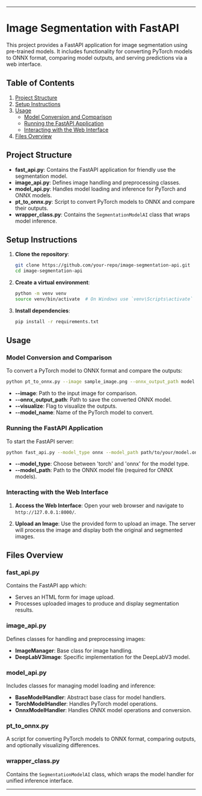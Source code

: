 
---

# Image Segmentation with FastAPI

This project provides a FastAPI application for image segmentation using pre-trained models. It includes functionality for converting PyTorch models to ONNX format, comparing model outputs, and serving predictions via a web interface.

## Table of Contents
1. [Project Structure](#project-structure)
2. [Setup Instructions](#setup-instructions)
3. [Usage](#usage)
   - [Model Conversion and Comparison](#model-conversion-and-comparison)
   - [Running the FastAPI Application](#running-the-fastapi-application)
   - [Interacting with the Web Interface](#interacting-with-the-web-interface)
4. [Files Overview](#files-overview)

## Project Structure

- **fast_api.py**: Contains the FastAPI application for friendly use the segmentation model.
- **image_api.py**: Defines image handling and preprocessing classes.
- **model_api.py**: Handles model loading and inference for PyTorch and ONNX models.
- **pt_to_onnx.py**: Script to convert PyTorch models to ONNX and compare their outputs.
- **wrapper_class.py**: Contains the `SegmentationModelAI` class that wraps model inference.

## Setup Instructions

1. **Clone the repository**:
   ```sh
   git clone https://github.com/your-repo/image-segmentation-api.git
   cd image-segmentation-api
   ```

2. **Create a virtual environment**:
   ```sh
   python -m venv venv
   source venv/bin/activate  # On Windows use `venv\Scripts\activate`
   ```

3. **Install dependencies**:
   ```sh
   pip install -r requirements.txt
   ```

## Usage

### Model Conversion and Comparison

To convert a PyTorch model to ONNX format and compare the outputs:

```sh
python pt_to_onnx.py --image sample_image.png --onnx_output_path model.onnx --visualize --model_name deeplabv3_mobilenet_v3_large
```

- **--image**: Path to the input image for comparison.
- **--onnx_output_path**: Path to save the converted ONNX model.
- **--visualize**: Flag to visualize the outputs.
- **--model_name**: Name of the PyTorch model to convert.

### Running the FastAPI Application

To start the FastAPI server:

```sh
python fast_api.py --model_type onnx --model_path path/to/your/model.onnx
```

- **--model_type**: Choose between 'torch' and 'onnx' for the model type.
- **--model_path**: Path to the ONNX model file (required for ONNX models).

### Interacting with the Web Interface

1. **Access the Web Interface**:
   Open your web browser and navigate to `http://127.0.0.1:8000/`.

2. **Upload an Image**:
   Use the provided form to upload an image. The server will process the image and display both the original and segmented images.

## Files Overview

### fast_api.py

Contains the FastAPI app which:
- Serves an HTML form for image upload.
- Processes uploaded images to produce and display segmentation results.

### image_api.py

Defines classes for handling and preprocessing images:
- **ImageManager**: Base class for image handling.
- **DeepLabV3image**: Specific implementation for the DeepLabV3 model.

### model_api.py

Includes classes for managing model loading and inference:
- **BaseModelHandler**: Abstract base class for model handlers.
- **TorchModelHandler**: Handles PyTorch model operations.
- **OnnxModelHandler**: Handles ONNX model operations and conversion.

### pt_to_onnx.py

A script for converting PyTorch models to ONNX format, comparing outputs, and optionally visualizing differences.

### wrapper_class.py

Contains the `SegmentationModelAI` class, which wraps the model handler for unified inference interface.

---
